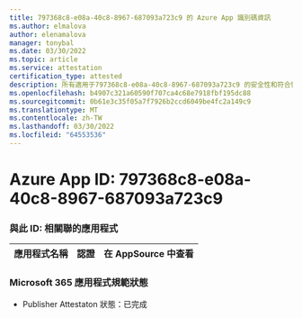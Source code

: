 ```yaml
---
title: 797368c8-e08a-40c8-8967-687093a723c9 的 Azure App 識別碼資訊
ms.author: elmalova
author: elenamalova
manager: tonybal
ms.date: 03/30/2022
ms.topic: article
ms.service: attestation
certification_type: attested
description: 所有適用于797368c8-e08a-40c8-8967-687093a723c9 的安全性和符合性資訊資訊。
ms.openlocfilehash: b4907c321a60590f707ca4c68e7918fbf195dc88
ms.sourcegitcommit: 0b61e3c35f05a7f7926b2ccd6049be4fc2a149c9
ms.translationtype: MT
ms.contentlocale: zh-TW
ms.lasthandoff: 03/30/2022
ms.locfileid: "64553536"
---
```

# <a name="azure-app-id-797368c8-e08a-40c8-8967-687093a723c9"></a>Azure App ID: 797368c8-e08a-40c8-8967-687093a723c9


### <a name="apps-associated-with-this-id"></a>與此 ID: 相關聯的應用程式
| **應用程式名稱** | **認證** | **在 AppSource 中查看** |
|--------------|---------------|-----------------------|

### <a name="microsoft-365-app-compliance-status"></a>Microsoft 365 應用程式規範狀態
- Publisher Attestaton 狀態：已完成
